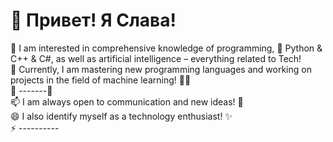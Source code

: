 # 👋 Привет! Я Слава!
👀 I am interested in comprehensive knowledge of programming, 🐍 Python & C++ & C#, as well as artificial intelligence – everything related to Tech!  
🌱 Currently, I am mastering new programming languages and working on projects in the field of machine learning! 🤖✨  
💞 -------🚀  
📫 I am always open to communication and new ideas! 📩  
😄 I also identify myself as a technology enthusiast! ✨  
⚡️ ----------  

<!---
Slavaka13/Slavaka13 is a ✨ special ✨ repository because its `README.md` (this file) appears on your GitHub profile.
You can click the Preview link to take a look at your changes.
--->
